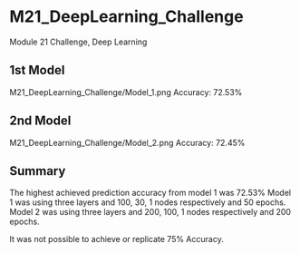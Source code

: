 # M21_DeepLearning_Challenge
Module 21 Challenge, Deep Learning

## 1st Model
M21_DeepLearning_Challenge/Model_1.png
Accuracy: 72.53%

## 2nd Model
M21_DeepLearning_Challenge/Model_2.png
Accuracy: 72.45%

## Summary
The highest achieved prediction accuracy from model 1 was 72.53%
Model 1 was using three layers and 100, 30, 1 nodes respectively and 50 epochs.
Model 2 was using three layers and 200, 100, 1 nodes respectively and 200 epochs.

It was not possible to achieve or replicate 75% Accuracy.
